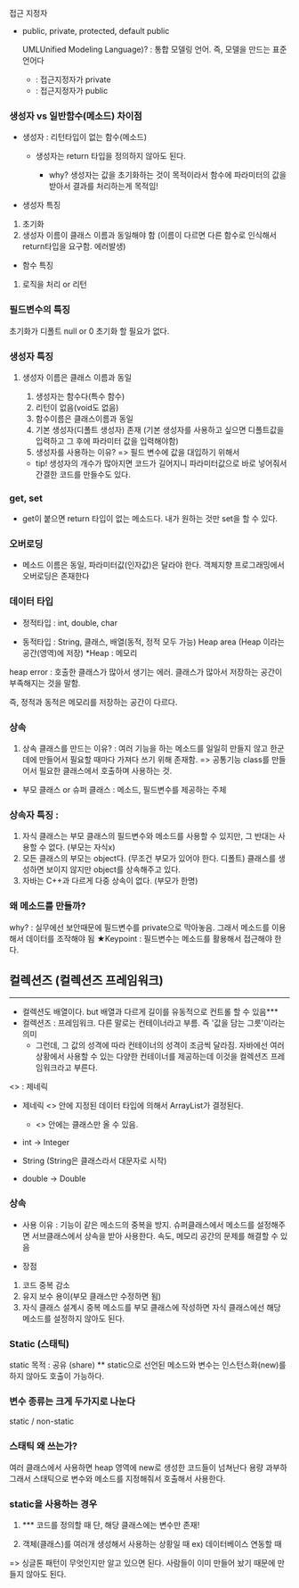 접근 지정자

 - public, private, protected, default public

   UMLUnified Modeling Language)? : 통합 모델링 언어.
    즉, 모델을 만드는 표준 언어다

    - : 접근지정자가 private 
    + : 접근지정자가 public 


### 생성자 vs 일반함수(메소드) 차이점
- 생성자 : 리턴타입이 없는 함수(메소드)
	- 생성자는 return 타입을 정의하지 않아도 된다.

		- why? 생성자는 값을 초기화하는 것이 목적이라서 함수에 파라미터의 값을 받아서 결과를 처리하는게 목적임!

- 생성자 특징
1) 초기화
2) 생성자 이름이 클래스 이름과 동일해야 함 (이름이 다르면 다른 함수로 인식해서 return타입을 요구함. 에러발생)

- 함수 특징
1) 로직을 처리 or 리턴

### 필드변수의 특징
초기화가 디폴트
null or 0 
초기화 할 필요가 없다.



### 생성자 특징
 1. 생성자 이름은 클래스 이름과 동일
    1. 생성자는 함수다(특수 함수)
    2. 리턴이 없음(void도 없음)
    3. 함수이름은 클래스이름과 동일
    4. 기본 생성자(디폴트 생성자) 존재
        (기본 생성자를 사용하고 싶으면 디폴트값을 입력하고 
        그 후에 파라미터 값을 입력해야함)
    5. 생성자를 사용하는 이유?
        => 필드 변수에 값을 대입하기 위해서

	- tip! 생성자의 개수가 많아지면 코드가 길어지니
파라미터값으로 바로 넣어줘서 간결한 코드를 만들수도 있다.


### get, set 
- get이 붙으면 return 타입이 없는 메소드다. 내가 원하는 것만 set을 할 수 있다.

### 오버로딩 
-  메소드 이름은 동일, 파라미터값(인자값)은 달라야 한다.
객체지향 프로그래밍에서 오버로딩은 존재한다


### 데이터 타입
- 정적타입 
: int, double,  char

- 동적타입
: String, 클래스, 배열(동적, 정적 모두 가능)
Heap area (Heap 이라는 공간(영역)에 저장) *Heap : 메모리

heap error : 호출한 클래스가 많아서 생기는 에러. 클래스가 많아서 저장하는 공간이 부족해지는 것을 말함.

 즉, 정적과 동적은 메모리를 저장하는 공간이 다르다.


 ### 상속
1. 상속 클래스를 만드는 이유?
: 여러 기능을 하는 메소드를 일일히 만들지 않고 
한군데에 만들어서 필요할 때마다 가져다 쓰기 위해 존재함.
=> 공통기능 class를 만들어서 필요한 클래스에서 호출하며 사용하는 것.


- 부모 클래스 or 슈퍼 클래스 : 메소드, 필드변수를 제공하는 주체

### 상속자 특징 :  
1. 자식 클래스는 부모 클래스의 필드변수와 메소드를 사용할 수 있지만, 그 반대는 사용할 수 없다. (부모는 자식x)
2. 모든 클래스의 부모는 object다. (무조건 부모가 있어야 한다. 디폴트) 클래스를 생성하면 보이지 않지만 object를 상속해주고 있다.
3. 자바는 C++과 다르게 다중 상속이 없다. (부모가 한명)


### 왜 메소드를 만들까? 

why? : 실무에선 보안때문에 필드변수를 private으로 막아놓음. 그래서 메소드를 이용해서 데이터를 조작해야 됨
★Keypoint : 필드변수는 메소드를 활용해서 접근해야 한다.


## 컬렉션즈 (컬렉션즈 프레임워크)
---
- 컬렉션도 배열이다.  but 배열과 다르게 길이를 유동적으로 컨트롤 할 수 있음***
- 컬렉션즈 : 프레임워크. 다른 말로는 컨테이너라고 부름. 즉 '값을 담는 그릇'이라는 의미
	- 그런데, 그 값의 성격에 따라 컨테이너의 성격이 조금씩 달라짐.
자바에선 여러 상황에서 사용할 수 있는 다양한 컨테이너를 제공하는데 이것을 컬렉션즈 프레임워크라고 부른다.


 <> : 제네릭
- 제네릭 <> 안에 지정된 데이터 타입에 의해서 ArrayList가 결정된다.
	- <> 안에는 클래스만 올 수 있음.
	
- int -> Integer
- String (String은 클래스라서 대문자로 시작)
- double -> Double


### 상속
- 사용 이유
: 기능이 같은 메소드의 중복을 방지. 슈퍼클래스에서 메소드를 설정해주면 서브클래스에서 상속을 받아 사용한다.
속도, 메모리 공간의 문제를 해결할 수 있음

- 장점
1. 코드 중복 감소
2. 유지 보수 용이(부모 클래스만 수정하면 됨)
3. 자식 클래스 설계시 중복 메소드를 부모 클래스에 작성하면 
자식 클래스에선 해당 메소드를 설정하지 않아도 된다. 


### Static (스태틱)
static 목적 : 공유 (share)
** static으로 선언된 메소드와 변수는 인스턴스화(new)를 하지 않아도 호출이 가능하다.



### 변수 종류는 크게 두가지로 나눈다
 static / non-static

 
### 스태틱 왜 쓰는가? 
여러 클래스에서 사용하면 heap 영역에 new로 생성한 코드들이 넘쳐난다
용량 과부하 그래서 스태틱으로 변수와 메소드를 지정해줘서 호출해서 사용한다.

### static을 사용하는 경우 

1. *** 코드를 정의할 때
    단, 해당 클래스에는 변수만 존재!

2. 객체(클래스)를 여러개 생성해서 사용하는 상황일 때
    ex) 데이터베이스 연동할 때

=> 싱글톤 패턴이 무엇인지만 알고 있으면 된다. 사람들이 이미 만들어 놨기 때문에 만들지 않아도 된다.